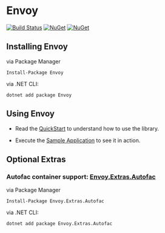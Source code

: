 # Envoy

[![Build Status](https://ci.appveyor.com/api/projects/status/github/peterkneale/envoy?branch=master&svg=true)](https://ci.appveyor.com/project/peterkneale/envoy)
[![NuGet](https://img.shields.io/nuget/dt/envoy.svg)](https://www.nuget.org/packages/envoy) 
[![NuGet](https://img.shields.io/nuget/vpre/envoy.svg)](https://www.nuget.org/packages/envoy)

## Installing Envoy

via Package Manager

```Install-Package Envoy```

via .NET CLI: 
    
```dotnet add package Envoy```

## Using Envoy

- Read the [QuickStart](doc/QuickStart.md) to understand how to use the library.

- Execute the [Sample Application](src/Envoy.Sample) to see it in action.

## Optional Extras

### Autofac container support: [Envoy.Extras.Autofac](/PeterKneale/Envoy.Extras.Autofac)

via Package Manager

```Install-Package Envoy.Extras.Autofac```

via .NET CLI: 
    
```dotnet add package Envoy.Extras.Autofac```
